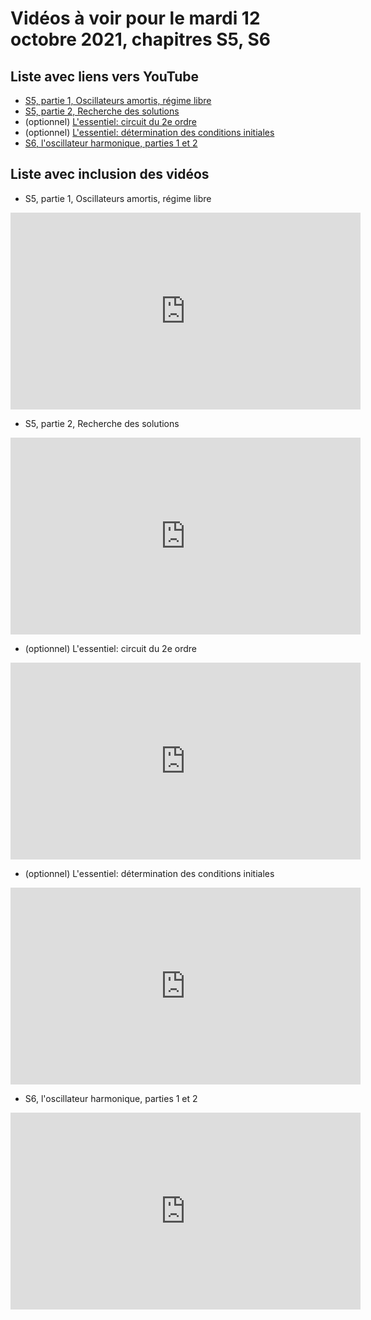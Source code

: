 
# Vidéos à voir pour le mardi 12 octobre 2021, chapitres S5, S6

## Liste avec liens vers YouTube

*  [S5, partie 1, Oscillateurs amortis, régime libre](https://youtu.be/np3oLodpw2M)
*  [S5, partie 2, Recherche des solutions](https://youtu.be/br1SkE9U0Vo)
* (optionnel) [L'essentiel: circuit du 2e ordre](https://youtu.be/J1LAqBhiPQ4)
* (optionnel) [L'essentiel: détermination des conditions initiales](https://youtu.be/5kQwORcuAyI)
*  [S6, l'oscillateur harmonique, parties 1 et 2](https://youtu.be/1G5UsxES9R8)

## Liste avec inclusion des vidéos

*  S5, partie 1, Oscillateurs amortis, régime libre 

 <div style="text-align:center">
<iframe width="560" height="315" src="https://www.youtube.com/embed/np3oLodpw2M" title="YouTube video player" frameborder="0" allow="accelerometer; autoplay; clipboard-write; encrypted-media; gyroscope; picture-in-picture" allowfullscreen></iframe>
</div>
 

*  S5, partie 2, Recherche des solutions 

 <div style="text-align:center">
<iframe width="560" height="315" src="https://www.youtube.com/embed/br1SkE9U0Vo" title="YouTube video player" frameborder="0" allow="accelerometer; autoplay; clipboard-write; encrypted-media; gyroscope; picture-in-picture" allowfullscreen></iframe>
</div>
 

* (optionnel) L'essentiel: circuit du 2e ordre 

 <div style="text-align:center">
<iframe width="560" height="315" src="https://www.youtube.com/embed/J1LAqBhiPQ4" title="YouTube video player" frameborder="0" allow="accelerometer; autoplay; clipboard-write; encrypted-media; gyroscope; picture-in-picture" allowfullscreen></iframe>
</div>
 

* (optionnel) L'essentiel: détermination des conditions initiales 

 <div style="text-align:center">
<iframe width="560" height="315" src="https://www.youtube.com/embed/5kQwORcuAyI" title="YouTube video player" frameborder="0" allow="accelerometer; autoplay; clipboard-write; encrypted-media; gyroscope; picture-in-picture" allowfullscreen></iframe>
</div>
 

*  S6, l'oscillateur harmonique, parties 1 et 2 

 <div style="text-align:center">
<iframe width="560" height="315" src="https://www.youtube.com/embed/1G5UsxES9R8" title="YouTube video player" frameborder="0" allow="accelerometer; autoplay; clipboard-write; encrypted-media; gyroscope; picture-in-picture" allowfullscreen></iframe>
</div>
 

